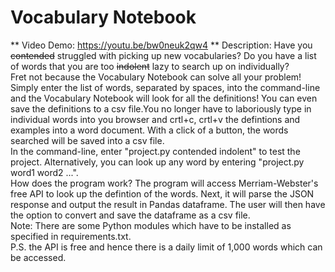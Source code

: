 # Vocabulary Notebook
** Video Demo: https://youtu.be/bw0neuk2qw4 **
 Description: Have you ~~contended~~ struggled with picking up new vocabularies? Do you have a list of words that you are too ~~indolent~~ lazy to search up on individually?<br />Fret not because the Vocabulary Notebook can solve all your problem! Simply enter the list of words, separated by spaces, into the command-line and the Vocabulary Notebook will look for all the definitions! You can even save the definitions to a csv file.You no longer have to laboriously type in individual words into you browser and crtl+c, crtl+v the defintions and examples into a word document. With a click of a button, the words searched will be saved into a csv file.<br />In the command-line, enter "project.py contended indolent" to test the project. Alternatively, you can look up any word by entering "project.py word1 word2 ...".<br />How does the program work? The program will access Merriam-Webster's free API to look up the defintion of the words. Next, it will parse the JSON response and output the result in Pandas dataframe. The user will then have the option to convert and save the dataframe as a csv file. <br />Note: There are some Python modules which have to be installed as specified in requirements.txt.<br />P.S. the API is free and hence there is a daily limit of 1,000 words which can be accessed. 
